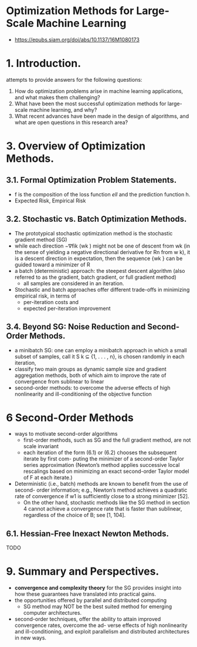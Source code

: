 # Optimization Methods for Large-Scale Machine Learning
* https://epubs.siam.org/doi/abs/10.1137/16M1080173

# 1. Introduction.
attempts to provide answers for the following questions:
1. How do optimization problems arise in machine learning applications, and
what makes them challenging?
2. What have been the most successful optimization methods for large-scale
machine learning, and why?
3. What recent advances have been made in the design of algorithms, and what
are open questions in this research area?

# 3. Overview of Optimization Methods.
## 3.1. Formal Optimization Problem Statements.
* f is the composition of the loss function $ell$ and the prediction function h.
* Expected Risk, Empirical Risk

## 3.2. Stochastic vs. Batch Optimization Methods.
* The prototypical stochastic optimization method is the stochastic gradient method (SG)
* while each direction −∇fik (wk ) might not be one of descent from wk
  (in the sense of yielding a negative directional derivative for Rn from w k),
  it is a descent direction in expectation, then the sequence {wk } can be guided toward a minimizer of R
* a batch (deterministic) approach: the steepest descent algorithm
  (also referred to as the gradient, batch gradient, or full gradient method)
  * all samples are considered in an iteration.
* Stochastic and batch approaches offer different trade-offs in minimizing empirical risk, in terms of
  * per-iteration costs and
  * expected per-iteration improvement

## 3.4. Beyond SG: Noise Reduction and Second-Order Methods.
* a minibatch SG: one can employ a minibatch approach in which a small subset
  of samples, call it S k ⊆ {1, . . . , n}, is chosen randomly in each iteration,
* classify two main groups as dynamic sample size and gradient aggregation methods,
  both of which aim to improve the rate of convergence from sublinear to linear
* second-order methods:
  to overcome the adverse effects of high nonlinearity and ill-conditioning of the objective function

# 6 Second-Order Methods
* ways to motivate second-order algorithms
  * first-order methods, such as SG and the full gradient method, are not scale invariant
  * each iteration of the form (6.1) or (6.2) chooses the subsequent iterate by first com-
    puting the minimizer of a second-order Taylor series approximation
    (Newton’s method applies successive local rescalings based on minimizing an
    exact second-order Taylor model of F at each iterate.)
* Deterministic (i.e., batch) methods are known to benefit from the use of second-
  order information; e.g., Newton’s method achieves a quadratic rate of convergence
  if w1 is sufficiently close to a strong minimizer [52].
  * On the other hand, stochastic
    methods like the SG method in section 4 cannot achieve a convergence rate that is
    faster than sublinear, regardless of the choice of B; see [1, 104].

## 6.1. Hessian-Free Inexact Newton Methods.
TODO

# 9. Summary and Perspectives.
* **convergence and complexity theory** for the SG provides
  insight into how these guarantees have translated into practical gains.
* the opportunities offered by parallel and distributed computing
  * SG method may NOT be the best suited method for emerging computer architectures.
* second-order techniques, offer the ability to attain improved convergence rates, overcome the ad-
  verse effects of high nonlinearity and ill-conditioning, and exploit parallelism and
  distributed architectures in new ways.
